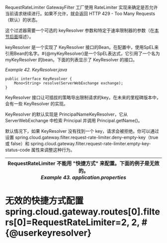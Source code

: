 RequestRateLimiter GatewayFilter 工厂使用 RateLimiter 实现来确定是否允许当前请求继续进行。如果不允许，就会返回 HTTP 429 - Too Many Requests（默认）的状态。

这个过滤器需要一个可选的 keyResolver 参数和特定于速率限制器的参数（在[本节后面](https://springdoc.cn/spring-cloud-gateway/#key-resolver-section)描述）。

keyResolver 是一个实现了 KeyResolver 接口的Bean。在配置中，使用SpEL来引用Bean的名字。#{@myKeyResolver}是一个SpEL表达式，它引用了一个名为 myKeyResolver 的bean。下面的列表显示了 KeyResolver 的接口。

_Example 42. KeyResolver.java_



```plain
public interface KeyResolver {
    Mono<String> resolve(ServerWebExchange exchange);
}
```



KeyResolver 接口让可插拔的策略导出限制请求的key。在未来的里程碑版本中，会有一些 KeyResolver 的实现。

KeyResolver 的默认实现是 PrincipalNameKeyResolver，它从 ServerWebExchange 中检索 Principal 并调用 Principal.getName()。

默认情况下，如果 KeyResolver 没有找到一个 key，请求会被拒绝。你可以通过设置 spring.cloud.gateway.filter.request-rate-limiter.deny-empty-key（true 或 false）和 spring.cloud.gateway.filter.request-rate-limiter.empty-key-status-code 属性来调整这种行为。

| RequestRateLimiter 不能用 "快捷方式" 来配置。下面的例子是无效的。<br/>_Example 43. application.properties_ |
| --- |


# 无效的快捷方式配置 spring.cloud.gateway.routes[0].filters[0]=RequestRateLimiter=2, 2, #{@userkeyresolver}

